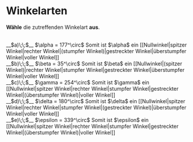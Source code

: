 <!--
version:  0.0.1

language: de

@style
input {
    text-align: center;
}
@end

formula: \carry   \textcolor{red}{\scriptsize #1}
formula: \digit   \rlap{\carry{#1}}\phantom{#2}#2
formula: \permil  \text{‰}

import: https://raw.githubusercontent.com/LiaTemplates/Tikz-Jax/main/README.md

script: https://cdn.jsdelivr.net/gh/LiaTemplates/Tikz-Jax@main/dist/index.js


tags: Winkel, sehr leicht, sehr niedrig, Angeben

comment: Welche Winkelart gehört zu diesem Winkelmaß?

author: Martin Lommatzsch

-->




# Winkelarten


**Wähle** die zutreffenden Winkelart **aus**.

<br> 
__$a)\;\;$__ $\alpha = 177^\circ$ Somit ist $\alpha$ ein [[Nullwinkel|spitzer Winkel|rechter Winkel|(stumpfer Winkel)|gestreckter Winkel|überstumpfer Winkel|voller Winkel]]
<br> 
__$b)\;\;$__ $\beta = 35^\circ$ Somit ist $\beta$ ein [[Nullwinkel|(spitzer Winkel)|rechter Winkel|stumpfer Winkel|gestreckter Winkel|überstumpfer Winkel|voller Winkel]]
<br> 
__$c)\;\;$__ $\gamma = 254^\circ$ Somit ist $\gamma$ ein [[Nullwinkel|spitzer Winkel|rechter Winkel|stumpfer Winkel|gestreckter Winkel|(überstumpfer Winkel)|voller Winkel]]
<br> 
__$d)\;\;$__ $\delta = 180^\circ$ Somit ist $\delta$ ein [[Nullwinkel|spitzer Winkel|rechter Winkel|stumpfer Winkel|(gestreckter Winkel)|überstumpfer Winkel|voller Winkel]]
<br> 
__$e)\;\;$__ $\epsilon = 339^\circ$ Somit ist $\epsilon$ ein [[Nullwinkel|spitzer Winkel|rechter Winkel|stumpfer Winkel|gestreckter Winkel|(überstumpfer Winkel)|voller Winkel]]


<br>
<br>
<br>
<br>
<br>